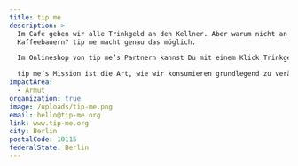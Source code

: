 ```yaml
---
title: tip me
description: >-
  Im Cafe geben wir alle Trinkgeld an den Kellner. Aber warum nicht an den
  Kaffeebauern? tip me macht genau das möglich.

  Im Onlineshop von tip me’s Partnern kannst Du mit einem Klick Trinkgeld an die Menschen hinter Deinem Produkt geben. Es landet direkt, sicher und zu 100% auf den individuellen Bank- oder Handykonten der Arbeiter*innen. 50% der Konsument*innen zahlen ein Trinkgeld von über 3,50€. Zum Vergleich: 3,5 Milliarden Menschen haben weniger als 4,80€ am Tag zur Verfügung.

  tip me’s Mission ist die Art, wie wir konsumieren grundlegend zu verändern und globale Ungleichheit in kleinen Schritten von Millionen informierten Konsument*innen zu reduzieren. Dafür hat tip me eine Software für Onlineshops, eine globales Payment-System und eine Verifizerungslösung für die Echtheit aller Daten entwickelt.
impactArea:
  - Armut
organization: true
image: /uploads/tip-me.png
email: hello@tip-me.org
link: www.tip-me.org
city: Berlin
postalCode: 10115
federalState: Berlin
---
```


